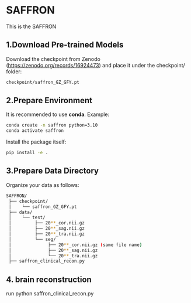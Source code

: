 # SAFFRON
This is the SAFFRON



## 1.Download Pre-trained Models
Download the checkpoint from Zenodo (https://zenodo.org/records/16924473)
 and place it under the checkpoint/ folder:

```bash
checkpoint/saffron_GZ_GFY.pt

```

## 2.Prepare Environment

It is recommended to use **conda**. Example:

```bash
conda create -n saffron python=3.10
conda activate saffron
```

Install the package itself:
```bash
pip install -e .
```

## 3.Prepare Data Directory
Organize your data as follows:
```bash
SAFFRON/
 ├── checkpoint/
 │    └── saffron_GZ_GFY.pt
 ├── data/
 │    └── test/
 │         ├── 20**_cor.nii.gz
 │         ├── 20**_sag.nii.gz
 │         ├── 20**_tra.nii.gz
 │         └── seg/
 │              ├── 20**_cor.nii.gz (same file name)
 │              ├── 20**_sag.nii.gz
 │              └── 20**_tra.nii.gz
 ├── saffron_clinical_recon.py
```

## 4. brain reconstruction

run python saffron_clinical_recon.py

